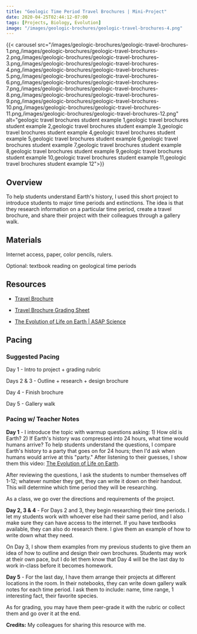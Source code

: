 ```yaml
---
title: "Geologic Time Period Travel Brochures | Mini-Project"
date: 2020-04-25T02:44:12-07:00
tags: [Projects, Biology, Evolution]
image: "/images/geologic-brochures/geologic-travel-brochures-4.png"
---
```


{{< carousel src="/images/geologic-brochures/geologic-travel-brochures-1.png,/images/geologic-brochures/geologic-travel-brochures-2.png,/images/geologic-brochures/geologic-travel-brochures-3.png,/images/geologic-brochures/geologic-travel-brochures-4.png,/images/geologic-brochures/geologic-travel-brochures-5.png,/images/geologic-brochures/geologic-travel-brochures-6.png,/images/geologic-brochures/geologic-travel-brochures-7.png,/images/geologic-brochures/geologic-travel-brochures-8.png,/images/geologic-brochures/geologic-travel-brochures-9.png,/images/geologic-brochures/geologic-travel-brochures-10.png,/images/geologic-brochures/geologic-travel-brochures-11.png,/images/geologic-brochures/geologic-travel-brochures-12.png" alt="geologic travel brochures student example 1,geologic travel brochures student example 2,geologic travel brochures student example 3,geologic travel brochures student example 4,geologic travel brochures student example 5,geologic travel brochures student example 6,geologic travel brochures student example 7,geologic travel brochures student example 8,geologic travel brochures student example 9,geologic travel brochures student example 10,geologic travel brochures student example 11,geologic travel brochures student example 12">}}

## Overview

To help students understand Earth's history, I used this short project to introduce students to major time periods and extinctions. The idea is that they research information on a particular time period, create a travel brochure, and share their project with their colleagues through a gallery walk.

## Materials

Internet access, paper, color pencils, rulers.

Optional: textbook reading on geological time periods

## Resources

- [Travel Brochure](/downloads/travel-brochure.doc)

- [Travel Brochure Grading Sheet](/downloads/travel-brochure-grading-sheet.doc)

- [The Evolution of Life on Earth | ASAP Science](https://youtu.be/H2_6cqa2cP4)

## Pacing

### Suggested Pacing

Day 1 - Intro to project + grading rubric

Days 2 & 3 - Outline + research + design brochure

Day 4 - Finish brochure

Day 5 - Gallery walk

### Pacing w/ Teacher Notes

**Day 1** - I introduce the topic with warmup questions asking: 1) How old is Earth? 2) If Earth's history was compressed into 24 hours, what time would humans arrive? To help students understand the questions, I compare Earth's history to a party that goes on for 24 hours; then I'd ask when humans would arrive at this "party." After listening to their guesses, I show them this video: [The Evolution of Life on Earth](https://youtu.be/H2_6cqa2cP4).

After reviewing the questions, I ask the students to number themselves off 1-12; whatever number they get, they can write it down on their handout. This will determine which time period they will be researching.

As a class, we go over the directions and requirements of the project.

**Day 2, 3 & 4** - For Days 2 and 3, they begin researching their time periods. I let my students work with whoever else had their same period, and I also make sure they can have access to the internet. If you have textbooks available, they can also do research there. I give them an example of how to write down what they need.

On Day 3, I show them examples from my previous students to give them an idea of how to outline and design their own brochures. Students may work at their own pace, but I do let them know that Day 4 will be the last day to work in-class before it becomes homework.

**Day 5** - For the last day, I have them arrange their projects at different locations in the room. In their notebooks, they can write down gallery walk notes for each time period. I ask them to include: name, time range, 1 interesting fact, their favorite species.

As for grading, you may have them peer-grade it with the rubric or collect them and go over it at the end.

**Credits:** My colleagues for sharing this resource with me.
